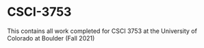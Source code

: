 # CSCI-3753
This contains all work completed for CSCI 3753 at the University of Colorado at Boulder (Fall 2021)
